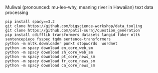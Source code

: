 Muliwai (pronounced: mu-lee-why, meaning river in Hawaiian) text data processing 
```
pip install spacy==3.2
git clone https://github.com/bigscience-workshop/data_tooling
git clone https://github.com/patil-suraj/question_generation
pip install cdifflib transformers datasets langid faker nltk sentencepiece fsspec tqdm sentence-transformers
python -m nltk.downloader punkt stopwords  wordnet
python -m spacy download en_core_web_sm
python -m spacy download zh_core_web_sm
python -m spacy download pt_core_news_sm
python -m spacy download fr_core_news_sm
python -m spacy download ca_core_news_sm
```
